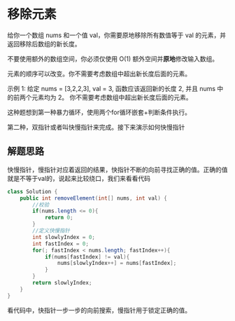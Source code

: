 # 移除元素

给你一个数组 nums 和一个值 val，你需要原地移除所有数值等于 val 的元素，并返回移除后数组的新长度。

不要使用额外的数组空间，你必须仅使用 O(1) 额外空间并**原地**修改输入数组。

元素的顺序可以改变。你不需要考虑数组中超出新长度后面的元素。

示例 1: 给定 nums = [3,2,2,3], val = 3, 函数应该返回新的长度 2, 并且 nums 中的前两个元素均为 2。 你不需要考虑数组中超出新长度后面的元素。



这种题想到第一种暴力循环，使用两个for循环嵌套+判断条件执行。

第二种，双指针或者叫快慢指针来完成。接下来演示如何快慢指针



## 解题思路

快慢指针，慢指针对应着返回的结果，快指针不断的向前寻找正确的值。正确的值就是不等于val的，说起来比较绕口，我们来看看代码

```java
class Solution {
    public int removeElement(int[] nums, int val) {
        //校验
        if(nums.length <= 0){
            return 0;
        }
        //定义快慢指针
        int slowlyIndex = 0;
        int fastIndex = 0;
        for(; fastIndex < nums.length; fastIndex++){
            if(nums[fastIndex] != val){
                nums[slowlyIndex++] = nums[fastIndex];
            }
        }
        return slowlyIndex;
    }
}
```

看代码中，快指针一步一步的向前搜索，慢指针用于锁定正确的值。



